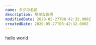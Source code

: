 ```yaml
---
name: タグの名前
description: 簡単な説明
modifiedDate: 2020-05-27T08:42:32.000Z
createdDate: 2020-05-27T08:42:32.000Z
---
```


hello world
